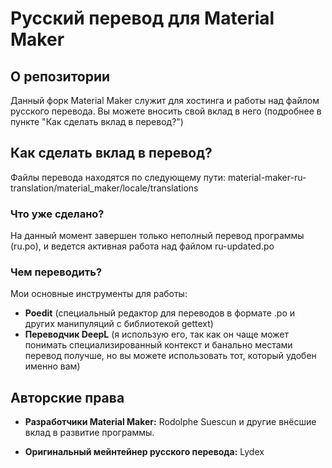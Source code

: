 # Русский перевод для Material Maker

## О репозитории
Данный форк Material Maker служит для хостинга и работы над файлом русского перевода. Вы можете вносить свой вклад в него (подробнее в пункте "Как сделать вклад в перевод?")

## Как сделать вклад в перевод?
Файлы перевода находятся по следующему пути: material-maker-ru-translation/material_maker/locale/translations

### Что уже сделано?
На данный момент завершен только неполный перевод программы (ru.po), и ведется активная работа над файлом ru-updated.po

### Чем переводить?
Мои основные инструменты для работы: 
- **Poedit** (специальный редактор для переводов в формате .po и других манипуляций с библиотекой gettext)
- **Переводчик DeepL** (я использую его, так как он чаще может понимать специализированный контекст и банально местами перевод получше, но вы можете использовать тот, который удобен именно вам)

## Авторские права
- **Разработчики Material Maker:** Rodolphe Suescun и другие внёсшие вклад в развитие программы.

- **Оригинальный мейнтейнер русского перевода:** Lydex

